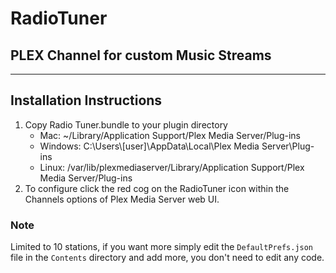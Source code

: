 
# RadioTuner
## PLEX Channel for custom Music Streams
----------------------------------
## Installation Instructions

1.  Copy Radio Tuner.bundle to your plugin directory
    * Mac: ~/Library/Application Support/Plex Media Server/Plug-ins
    * Windows: C:\Users\\[user]\AppData\Local\Plex Media Server\Plug-ins
    * Linux: /var/lib/plexmediaserver/Library/Application Support/Plex Media Server/Plug-ins
2. To configure click the red cog on the RadioTuner icon within the Channels options of Plex Media Server web UI.

### Note
Limited to 10 stations, if you want more simply edit the `DefaultPrefs.json` file in the `Contents` directory and add more, you don't need to edit any code.
